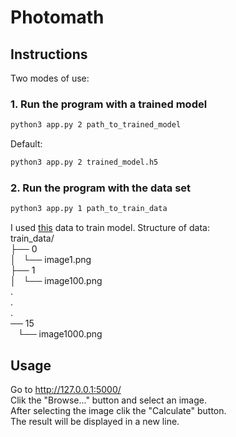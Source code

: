 # Photomath

## Instructions 
Two modes of use:

### 1. Run the program with a trained model
```bash
python3 app.py 2 path_to_trained_model
```
Default:
```bash
python3 app.py 2 trained_model.h5
```

### 2. Run the program with the data set
```bash
python3 app.py 1 path_to_train_data
```

I used [this](https://www.kaggle.com/xainano/handwrittenmathsymbols) data to train model.
Structure of data: <br />
train_data/ <br />
├── 0 <br />
│   └── image1.png <br />
├── 1 <br />
│   └── image100.png <br />
. <br />
. <br />
. <br />
 ── 15 <br />
    └── image1000.png <br />

## Usage
Go to http://127.0.0.1:5000/ <br />
Clik the "Browse..." button and select an image.<br />
After selecting the image clik the "Calculate" button.<br />
The result will be displayed in a new line.
